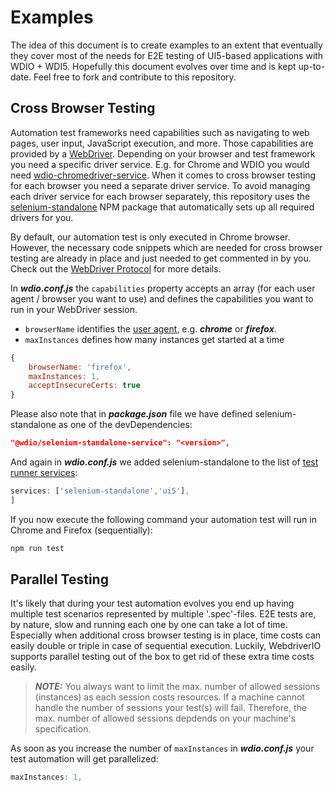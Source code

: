 # Examples
The idea of this document is to create examples to an extent that eventually they cover most of the needs for E2E testing of UI5-based applications with WDIO + WDI5.
Hopefully this document evolves over time and is kept up-to-date. Feel free to fork and contribute to this repository.

## Cross Browser Testing
Automation test frameworks need capabilities such as navigating to web pages, user input, JavaScript execution, and more.
Those capabilities are provided by a [WebDriver](https://w3c.github.io/webdriver/webdriver-spec.html).
Depending on your browser and test framework you need a specific driver service. E.g. for Chrome and WDIO you would need [wdio-chromedriver-service](https://www.npmjs.com/package/wdio-chromedriver-service).
When it comes to cross browser testing for each browser you need a separate driver service.
To avoid managing each driver service for each browser separately, this repository uses the [selenium-standalone](https://www.npmjs.com/package/selenium-standalone) NPM package that automatically sets up all required drivers for you. 

By default, our automation test is only executed in Chrome browser.
However, the necessary code snippets which are needed for cross browser testing are already in place and just needed to get commented in by you.
Check out the [WebDriver Protocol](https://w3c.github.io/webdriver/#capabilities) for more details.

In _**wdio.conf.js**_ the `capabilities` property accepts an array (for each user agent / browser you want to use) and defines the capabilities you want to run in your WebDriver session.
- `browserName` identifies the [user agent](https://developer.mozilla.org/en-US/docs/Glossary/User_agent), e.g. _**chrome**_ or **_firefox_**.
- `maxInstances` defines how many instances get started at a time
``` javascript
{
    browserName: 'firefox',
    maxInstances: 1,
    acceptInsecureCerts: true
}
```

Please also note that in _**package.json**_ file we have defined selenium-standalone as one of the devDependencies:
``` json
"@wdio/selenium-standalone-service": "<version>",
```

And again in _**wdio.conf.js**_ we added selenium-standalone to the list of [test runner services](https://webdriver.io/docs/configurationfile):

``` javascript
services: ['selenium-standalone','ui5'],
]
```

If you now execute the following command your automation test will run in Chrome and Firefox (sequentially):
``` bash
npm run test
```

## Parallel Testing
It's likely that during your test automation evolves you end up having multiple test scenarios represented by multiple '.spec'-files.
E2E tests are, by nature, slow and running each one by one can take a lot of time.
Especially when additional cross browser testing is in place, time costs can easily double or triple in case of sequential execution.
Luckily, WebdriverIO supports parallel testing out of the box to get rid of these extra time costs easily.

> **_NOTE:_**  You always want to limit the max. number of allowed sessions (instances) as each session costs resources. If a machine 
> cannot handle the number of sessions your test(s) will fail. Therefore, the max. number of allowed sessions depdends on your machine's specification.

As soon as you increase the number of `maxInstances` in _**wdio.conf.js**_ your test automation will get parallelized:
``` javascript
maxInstances: 1,
```

